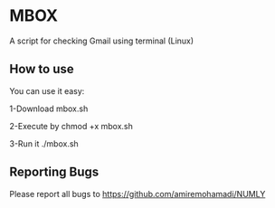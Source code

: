 # MBOX
A script for checking Gmail using terminal (Linux)

How to use
--------------

You can use it easy:

1-Download mbox.sh

2-Execute by chmod +x mbox.sh

3-Run it ./mbox.sh

Reporting Bugs
--------------

Please report all bugs to https://github.com/amiremohamadi/NUMLY
